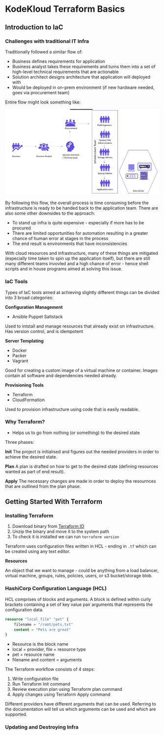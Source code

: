 # KodeKloud Terraform Basics

## Introduction to IaC

### Challenges with traditional IT Infra

Traditionally followed a similar flow of:

- Business defines requirements for application
- Business analyst takes these requirements and turns them into a set of high-level technical requirements that are actionable
- Solution architect designs architecture that application will deployed with
- Would be deployed in on-prem environment (if new hardware needed, goes via procurement team)

 Entire flow might look something like:

 ![Traditional IT Infra](image.png)

 By following this flow, the overall process is time consuming before the infrastructure is ready to be handed back to the application team. There are also some other downsides to the approach:

 - To stand up infra is quite expensive - especially if more has to be procured
 - There are limited opportunities for automation resulting in a greater chance of human error at stages in the process
 - The end result is environments that have inconsistencies 

With cloud resources and infrastructure, many of these things are mitigated (especially time taken to spin up the application itself), but there are still many different teams invovled and a high chance of error - hence shell scripts and in house programs aimed at solving this issue.

### IaC Tools

Types of IaC tools aimed at achieving slightly different things can be divided into 3 broad categories:

**Configuration Management**
- Ansible
Puppet
Saltstack

Used to intstall and manage resources that already exist on infrastructure. Has version control, and is idempotent

**Server Templating**
- Docker
- Packer
- Vagrant

Good for creating a custom image of a virtual machine or container. Images contain all software and dependencies needed already.

**Provisioning Tools**
- Terraform
- CloudFormation

Used to provision infrastructure using code that is easily readable.

### Why Terraform?

- Helps us to go from nothing (or something) to the desired state

Three phases:

**Init**
The project is initialised and figures out the needed providers in order to achieve the desired state.

**Plan**
A plan is drafted on how to get to the desired state (defining resources wanted as part of end result).

**Apply**
The necessary changes are made in order to deploy the resournces that are outlined from the plan phase.

## Getting Started With Terraform

### Installing Terraform

1. Download binary from [Terraform IO](https://terraform.io)
2. Unzip the binary and move it to the system path
3. To check it is installed we can run `terraform version`

Terraform uses configuration files written in HCL - ending in `.tf` which can be created using any text editor.

**Resources**

An object that we want to manage - could be anything from a load balancer, virtual machine, groups, rules, policies, users, or s3 bucket/storage blob.
### HashiCorp Configuration Language (HCL)

HCL comprises of blocks and arguments. A block is defined within curly brackets containing a set of key value pair arguments that represents the configuration data.

```terraform
resource "local_file" "pet" {
    filename = "/root/pets.txt"
    content = "Pets are great"
}
```

- Resource is the block name
- local = provider, file = resource type
- pet = resource name
- filename and content = arguments

The Terraform workflow consists of 4 steps:

1. Write configuration file
2. Run Terraform Init command
3. Review execution plan using Terraform plan command
4. Apply changes using Terraform Apply command

Different providers have different arguments that can be used. Referring to the documentation will tell us which arguments can be used and which are supported.

### Updating and Destroying Infra

